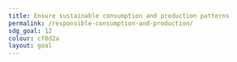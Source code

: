 ```yaml
---
title: Ensure sustainable consumption and production patterns
permalink: /responsible-consumption-and-production/
sdg_goal: 12
colour: cf8d2a
layout: goal
---
```


